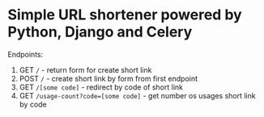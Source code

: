 # Simple URL shortener powered by Python, Django and Celery

Endpoints:
1. GET `/` - return form for create short link
2. POST `/` - create short link by form from first endpoint
3. GET `/[some code]` - redirect by code of short link
4. GET `/usage-count?code=[some code]` - get number os usages short link by code
